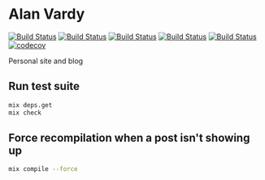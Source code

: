 # Alan Vardy

[![Build Status](https://github.com/alanvardy/alan_vardy/workflows/Coveralls/badge.svg)](https://github.com/alanvardy/alan_vardy)
[![Build Status](https://github.com/alanvardy/alan_vardy/workflows/Cypress/badge.svg)](https://github.com/alanvardy/alan_vardy)
[![Build Status](https://github.com/alanvardy/alan_vardy/workflows/Dialyzer/badge.svg)](https://github.com/alanvardy/alan_vardy)
[![Build Status](https://github.com/alanvardy/alan_vardy/workflows/Credo/badge.svg)](https://github.com/alanvardy/alan_vardy)
[![Build Status](https://github.com/alanvardy/alan_vardy/workflows/Doctor/badge.svg)](https://github.com/alanvardy/alan_vardy)
[![codecov](https://codecov.io/gh/alanvardy/alan_vardy/branch/main/graph/badge.svg?token=P3O42SF7VJ)](https://codecov.io/gh/alanvardy/alan_vardy)

Personal site and blog

## Run test suite

```bash
mix deps.get
mix check
```

## Force recompilation when a post isn't showing up

```bash
mix compile --force
```
